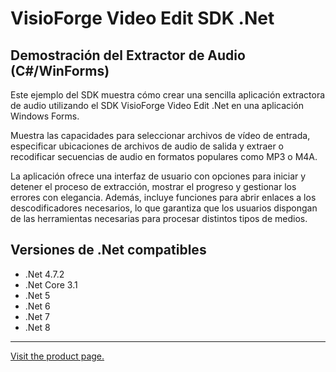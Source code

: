﻿# VisioForge Video Edit SDK .Net

## Demostración del Extractor de Audio (C#/WinForms)

Este ejemplo del SDK muestra cómo crear una sencilla aplicación extractora de audio utilizando el SDK VisioForge Video Edit .Net en una aplicación Windows Forms.

Muestra las capacidades para seleccionar archivos de vídeo de entrada, especificar ubicaciones de archivos de audio de salida y extraer o recodificar secuencias de audio en formatos populares como MP3 o M4A.

La aplicación ofrece una interfaz de usuario con opciones para iniciar y detener el proceso de extracción, mostrar el progreso y gestionar los errores con elegancia. Además, incluye funciones para abrir enlaces a los descodificadores necesarios, lo que garantiza que los usuarios dispongan de las herramientas necesarias para procesar distintos tipos de medios.

## Versiones de .Net compatibles

* .Net 4.7.2
* .Net Core 3.1
* .Net 5
* .Net 6
* .Net 7
* .Net 8

---

[Visit the product page.](https://www.visioforge.com/video-edit-sdk-net)
